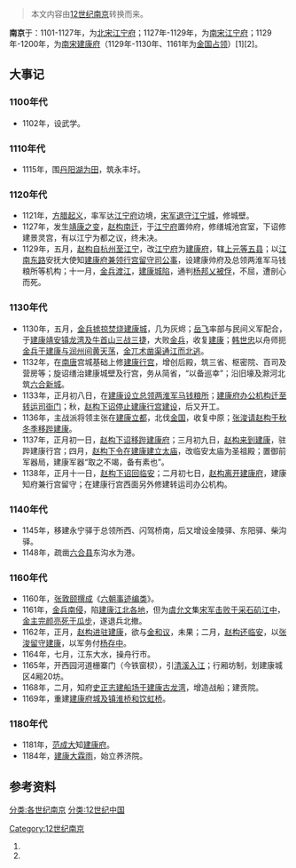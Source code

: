 > 本文内容由[12世纪南京](https://zh.wikipedia.org/wiki/12世纪南京)转换而来。


**南京**于：1101-1127年，为[北宋](../Page/北宋.md "wikilink")[江宁府](../Page/江宁府.md "wikilink")；1127年-1129年，为[南宋](../Page/南宋.md "wikilink")[江宁府](../Page/江宁府.md "wikilink")；1129年-1200年，为[南宋](../Page/南宋.md "wikilink")[建康府](https://zh.wikipedia.org/wiki/建康府 "wikilink")（1129年-1130年、1161年为[金国占领](https://zh.wikipedia.org/wiki/金国 "wikilink")）\[1\]\[2\]。

## 大事记

### 1100年代

  - 1102年，设武学。

### 1110年代

  - 1115年，围[丹阳湖为田](https://zh.wikipedia.org/wiki/丹阳湖 "wikilink")，筑永丰圩。

### 1120年代

  - 1121年，[方腊](../Page/方腊.md "wikilink")[起义](https://zh.wikipedia.org/wiki/方腊起义 "wikilink")，率军达[江宁府](../Page/江宁府.md "wikilink")边境，[宋军退守江宁城](../Page/宋朝.md "wikilink")，修城壁。
  - 1127年，发生[靖康之变](../Page/靖康之变.md "wikilink")，[赵构南迁](https://zh.wikipedia.org/wiki/赵构 "wikilink")，于[江宁府](../Page/江宁府.md "wikilink")置帅府，修缮城池宫室，下诏修建景灵宫，有以江宁为都之议，终未决。
  - 1129年，五月，[赵构自](https://zh.wikipedia.org/wiki/赵构 "wikilink")[杭州至](https://zh.wikipedia.org/wiki/杭州 "wikilink")[江宁](../Page/江宁府.md "wikilink")，改[江宁府](../Page/江宁府.md "wikilink")为[建康府](https://zh.wikipedia.org/wiki/建康府 "wikilink")，辖[上元等五县](https://zh.wikipedia.org/wiki/上原县 "wikilink")；以[江南东路](../Page/江南东路.md "wikilink")安抚大使知[建康府兼领行宫留守司公事](https://zh.wikipedia.org/wiki/建康府 "wikilink")，设建康帅府及总领两淮军马钱粮所等机构；十一月，[金兵渡江](../Page/金朝.md "wikilink")，[建康城陷](https://zh.wikipedia.org/wiki/建康府 "wikilink")，通判[杨邦乂被俘](https://zh.wikipedia.org/wiki/杨邦乂 "wikilink")，不屈，遭剖心而死。

### 1130年代

  - 1130年，五月，[金兵掳掠焚烧](../Page/金朝.md "wikilink")[建康城](https://zh.wikipedia.org/wiki/建康府 "wikilink")，几为灰烬；[岳飞](../Page/岳飞.md "wikilink")率部与民间义军配合，于[建康](https://zh.wikipedia.org/wiki/建康府 "wikilink")[靖安镇](https://zh.wikipedia.org/wiki/靖安镇 "wikilink")[龙湾及](https://zh.wikipedia.org/wiki/龙湾 "wikilink")[牛首山三战三捷](https://zh.wikipedia.org/wiki/牛首山 "wikilink")，大败[金兵](https://zh.wikipedia.org/wiki/金国 "wikilink")，收复[建康](https://zh.wikipedia.org/wiki/建康府 "wikilink")；[韩世忠](../Page/韩世忠.md "wikilink")以舟师扼[金兵于](https://zh.wikipedia.org/wiki/金国 "wikilink")[建康与](https://zh.wikipedia.org/wiki/建康府 "wikilink")[润州间](https://zh.wikipedia.org/wiki/润州 "wikilink")[黄天荡](https://zh.wikipedia.org/wiki/黃天蕩_\(古地名\) "wikilink")，[金兀术凿渠通](https://zh.wikipedia.org/wiki/金兀术 "wikilink")[江而北逃](../Page/长江.md "wikilink")。
  - 1132年，在[南唐](../Page/南唐.md "wikilink")宫城基础上修[建康行宫](https://zh.wikipedia.org/wiki/建康府 "wikilink")，增创后殿，筑三省、枢密院、百司及营房等；旋诏缮治建康城壁及行宫，务从简省，“以备巡幸”；沿旧壕及滁河北筑[六合新城](../Page/六合县.md "wikilink")。
  - 1133年，正月初八日，在[建康设立总领两淮军马钱粮所](https://zh.wikipedia.org/wiki/建康府 "wikilink")；[建康府办公机构迁至转运司衙门](https://zh.wikipedia.org/wiki/建康府 "wikilink")；秋，[赵构下诏停止建康行宫建设](https://zh.wikipedia.org/wiki/赵构 "wikilink")，后又开工。
  - 1136年，主战派将领主张在[建康立都](https://zh.wikipedia.org/wiki/建康 "wikilink")，北伐[金国](https://zh.wikipedia.org/wiki/金国 "wikilink")，收复中原；[张浚请](https://zh.wikipedia.org/wiki/张浚 "wikilink")[赵构于秋冬季移跸](https://zh.wikipedia.org/wiki/赵构 "wikilink")[建康](https://zh.wikipedia.org/wiki/建康府 "wikilink")。
  - 1137年，正月初一日，[赵构下诏移跸](https://zh.wikipedia.org/wiki/赵构 "wikilink")[建康府](https://zh.wikipedia.org/wiki/建康府 "wikilink")；三月初九日，[赵构来到](https://zh.wikipedia.org/wiki/赵构 "wikilink")[建康](https://zh.wikipedia.org/wiki/建康府 "wikilink")，驻跸建康行宫；四月，[赵构下令在](https://zh.wikipedia.org/wiki/赵构 "wikilink")[建康建立](https://zh.wikipedia.org/wiki/建康府 "wikilink")[太庙](../Page/太庙.md "wikilink")，改临安太庙为圣祖殿；置御前军器局，建康军器“取之不竭，备有素也”。
  - 1138年，正月十一日，[赵构下诏回](https://zh.wikipedia.org/wiki/赵构 "wikilink")[临安](../Page/临安府_\(浙江\).md "wikilink")；二月初七日，[赵构离开](https://zh.wikipedia.org/wiki/赵构 "wikilink")[建康府](https://zh.wikipedia.org/wiki/建康府 "wikilink")，建康知府兼行宫留守；在建康行宫西面另外修建转运司办公机构。

### 1140年代

  - 1145年，移建永宁驿于总领所西、闪驾桥南，后又增设金陵驿、东阳驿、柴沟驿。
  - 1148年，疏凿[六合县](../Page/六合县.md "wikilink")东沟水为港。

### 1160年代

  - 1160年，[张敦颐撰成](https://zh.wikipedia.org/wiki/张敦颐 "wikilink")《[六朝事迹编类](https://zh.wikipedia.org/wiki/六朝事迹编类 "wikilink")》。
  - 1161年，[金兵南侵](https://zh.wikipedia.org/wiki/金国 "wikilink")，陷[建康江北各地](https://zh.wikipedia.org/wiki/建康府 "wikilink")，但为[虞允文](../Page/虞允文.md "wikilink")集[宋军击败于采石矶江中](../Page/宋朝.md "wikilink")，[金主](https://zh.wikipedia.org/wiki/金国 "wikilink")[完颜亮死于](https://zh.wikipedia.org/wiki/完颜亮 "wikilink")[瓜步](https://zh.wikipedia.org/wiki/瓜埠镇 "wikilink")，遂退兵北撤。
  - 1162年，正月，[赵构进驻](https://zh.wikipedia.org/wiki/赵构 "wikilink")[建康](https://zh.wikipedia.org/wiki/建康府 "wikilink")，欲与[金和议](https://zh.wikipedia.org/wiki/金国 "wikilink")，未果；二月，[赵构还](https://zh.wikipedia.org/wiki/赵构 "wikilink")[临安](../Page/临安府_\(浙江\).md "wikilink")，以[张浚留守](https://zh.wikipedia.org/wiki/张浚 "wikilink")[建康](https://zh.wikipedia.org/wiki/建康府 "wikilink")，以军务付[杨存中](https://zh.wikipedia.org/wiki/杨存中 "wikilink")。
  - 1164年，七月，江东大水，操舟行市。
  - 1165年，开西园河道栅寨门（今铁窗棂），引[清溪入](https://zh.wikipedia.org/wiki/清溪_\(南京\) "wikilink")[江](../Page/长江.md "wikilink")；行厢坊制，划建康城区4厢20坊。
  - 1168年，二月，知府[史正志建船场于](https://zh.wikipedia.org/wiki/史正志 "wikilink")[建康古龙湾](https://zh.wikipedia.org/wiki/建康府 "wikilink")，增造战船；建贡院。
  - 1169年，重建[建康府城及镇淮桥和饮虹桥](https://zh.wikipedia.org/wiki/建康府 "wikilink")。

### 1180年代

  - 1181年，[范成大](../Page/范成大.md "wikilink")知[建康府](https://zh.wikipedia.org/wiki/建康府 "wikilink")。
  - 1184年，[建康大霖雨](https://zh.wikipedia.org/wiki/建康府 "wikilink")，始立养济院。

## 参考资料

[分类:各世纪南京](https://zh.wikipedia.org/wiki/分类:各世纪南京 "wikilink") [分类:12世纪中国](https://zh.wikipedia.org/wiki/分类:12世纪中国 "wikilink")

[Category:12世纪南京](https://zh.wikipedia.org/wiki/Category:12世纪南京 "wikilink")

1.
2.